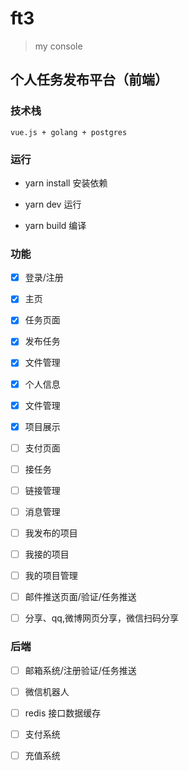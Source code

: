 # ft3

> my console

## 个人任务发布平台（前端）

### 技术栈

    vue.js + golang + postgres

### 运行

- yarn install  安装依赖

- yarn dev  运行

- yarn build    编译

### 功能

- [x] 登录/注册
- [x] 主页
- [x] 任务页面
- [x] 发布任务
- [x] 文件管理
- [x] 个人信息
- [x] 文件管理
- [x] 项目展示
- [ ] 支付页面
- [ ] 接任务
- [ ] 链接管理
- [ ] 消息管理
- [ ] 我发布的项目
- [ ] 我接的项目
- [ ] 我的项目管理
- [ ] 邮件推送页面/验证/任务推送
- [ ] 分享、qq,微博网页分享，微信扫码分享


### 后端

- [ ] 邮箱系统/注册验证/任务推送
- [ ] 微信机器人
- [ ] redis 接口数据缓存
- [ ] 支付系统
- [ ] 充值系统

